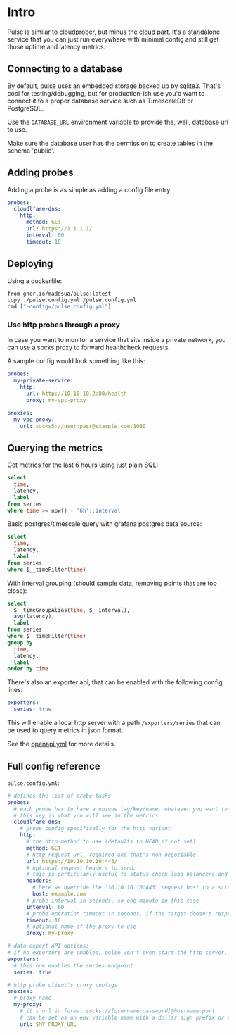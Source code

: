 # Intro

Pulse is similar to cloudprober, but minus the cloud part. It's a standalone service that you can just run everywhere with minimal config and still get those uptime and latency metrics.

## Connecting to a database

By default, pulse uses an embedded storage backed up by sqlite3. That's cool for testing/debugging,
but for production-ish use you'd want to connect it to a proper database service such as TimescaleDB or PostgreSQL.

Use the `DATABASE_URL` environment variable to provide the, well, database url to use.

Make sure the database user has the permission to create tables in the schema 'public'.

## Adding probes

Adding a probe is as simple as adding a config file entry:
```yml
probes:
  cloudlfare-dns:
    http:
      method: GET
      url: https://1.1.1.1/
      interval: 60
      timeout: 10
```

## Deploying

Using a dockerfile:
```Dockerfile
from ghcr.io/maddsua/pulse:latest
copy ./pulse.config.yml /pulse.config.yml
cmd ["-config=/pulse.config.yml"]
```

### Use http probes through a proxy

In case you want to monitor a service that sits inside a private network,
you can use a socks proxy to forward healthcheck requests.

A sample config would look something like this:
```yml
probes:
  my-private-service:
    http:
      url: http://10.10.10.2:80/health
      proxy: my-vpc-proxy

proxies:
  my-vpc-proxy:
    url: socks5://user:pass@example.com:1080
```

## Querying the metrics

Get metrics for the last 6 hours using just plain SQL:
```sql
select
  time,
  latency,
  label
from series
where time >= now() - '6h'::interval
```

Basic postgres/timescale query with grafana postgres data source:
```sql
select
  time,
  latency,
  label
from series
where $__timeFilter(time)
```

With interval grouping (should sample data, removing points that are too close):
```sql
select
  $__timeGroupAlias(time, $__interval),
  avg(latency),
  label
from series
where $__timeFilter(time)
group by
  time,
  latency,
  label
order by time
```

There's also an exporter api, that can be enabled with the following config lines:
```yml
exporters:
  series: true
```

This will enable a local http server with a path `/exporters/series` that can be used to query metrics in json format.

See the [openapi.yml](./openapi.yml) for more details.

## Full config reference

`pulse.config.yml`:
```yml
# defines the list of probe tasks
probes:
  # each probe has to have a unique tag/key/name, whatever you want to call it
  # this key is what you will see in the metrics
  cloudlfare-dns:
    # probe config specifically for the http variant
    http:
      # the http method to use (defaults to HEAD if not set)
      method: GET
      # http request url, required and that's non-negotiable
      url: https://10.10.10.10:443/
      # optional request headers to send;
      # this is particularly useful to status check load balancers and proxies
      headers:
        # here we override the '10.10.10.10:443' request host to a site name that the proxy must serve us
        host: example.com
      # probe interval in seconds, so one minute in this case
      interval: 60
      # probe operation timeout in seconds, if the target doesn't respond in that time - it will be considered to be down
      timeout: 10
      # optional name of the proxy to use
      proxy: my-proxy

# data export API options;
# if no exporters are enabled, pulse won't even start the http server, as it's not needed for anything
exporters:
  # this one enables the series endpoint
  series: true

# http probe client's proxy configs
proxies:
  # proxy name
  my-proxy:
    # it's url in format socks://[username:password]@hostname:port
    # can be set as an env variable name with a dollar sign prefix or as a plain string
    url: $MY_PROXY_URL
```

